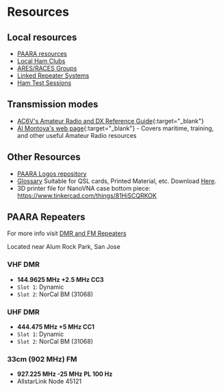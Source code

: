 # Resources

## Local resources

* [PAARA resources](/pages/res-paara.html)
* [Local Ham Clubs](/pages/res-localclubs.html)
* [ARES/RACES Groups](/pages/res-ares.html)
* [Linked Repeater Systems](/pages/res-repeater.html)
* [Ham Test Sessions](/pages/res-hamtest.html)

## Transmission modes

* [AC6V's Amateur Radio and DX Reference Guide](http://www.ac6v.com/){:target="_blank"}
* [Al Montoya's web page](http://www.qsl.net/wb6imx/index.htm){:target="_blank"} - Covers maritime, training, and other useful Amateur Radio resources

## Other Resources

* [PAARA Logos repository](https://github.com/PAARA-org/logos)
* [Glossary](/pages/res-glossary.html)
Suitable for QSL cards, Printed Material, etc. Download [Here](/images/logo-300dpi.jpg).
* 3D printer file for NanoVNA case bottom piece: https://www.tinkercad.com/things/81HiSCQRKOK

## PAARA Repeaters
For more info visit [DMR and FM Repeaters](/pages/dmr-and-fm-repeaters.html)

Located near Alum Rock Park, San Jose

### VHF DMR

* **144.9625 MHz +2.5 MHz CC3**
* `Slot 1`: Dynamic
* `Slot 2`: NorCal BM (31068)

### UHF DMR

* **444.475 MHz +5 MHz CC1**
* `Slot 1`: Dynamic
* `Slot 2`: NorCal BM (31068)

### 33cm (902 MHz) FM

* **927.225 MHz -25 MHz PL 100 Hz**
* AllstarLink Node 45121

